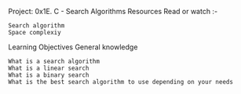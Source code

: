 Project: 0x1E. C - Search Algorithms
Resources
Read or watch :-

    Search algorithm
    Space complexiy

Learning Objectives
General knowledge

    What is a search algorithm
    What is a linear search
    What is a binary search
    What is the best search algorithm to use depending on your needs

